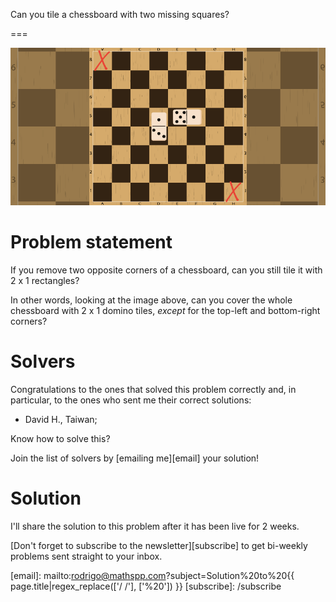 Can you tile a chessboard with two missing squares?

===

![](thumbnail.png "A chessboard with two domino tiles on top of it.")

# Problem statement

If you remove two opposite corners of a chessboard,
can you still tile it with 2 x 1 rectangles?

In other words, looking at the image above,
can you cover the whole chessboard with 2 x 1 domino tiles,
_except_ for the top-left and bottom-right corners?


# Solvers

Congratulations to the ones that solved this problem correctly and, in particular, to the ones
who sent me their correct solutions:

 - David H., Taiwan;

Know how to solve this?

Join the list of solvers by [emailing me][email] your solution!


# Solution

I'll share the solution to this problem after it has been live for 2 weeks.


[Don't forget to subscribe to the newsletter][subscribe] to get bi-weekly
problems sent straight to your inbox.

[email]: mailto:rodrigo@mathspp.com?subject=Solution%20to%20{{ page.title|regex_replace(['/ /'], ['%20']) }}
[subscribe]: /subscribe
